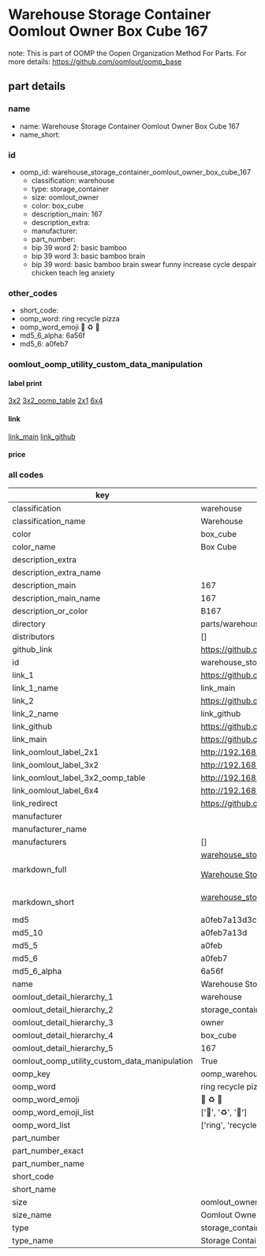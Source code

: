 # Warehouse Storage Container Oomlout Owner Box Cube 167  

note: This is part of OOMP the Oopen Organization Method For Parts. For more details: https://github.com/oomlout/oomp_base

##  part details
  







### name
* name: Warehouse Storage Container Oomlout Owner Box Cube 167
* name_short: 
### id
* oomp_id: warehouse_storage_container_oomlout_owner_box_cube_167
  * classification: warehouse
  * type: storage_container
  * size: oomlout_owner
  * color: box_cube
  * description_main: 167
  * description_extra: 
  * manufacturer: 
  * part_number: 
  * bip 39 word 2: basic bamboo
  * bip 39 word 3: basic bamboo brain
  * bip 39 word: basic bamboo brain swear funny increase cycle despair chicken teach leg anxiety

### other_codes
* short_code: 
* oomp_word: ring recycle pizza
* oomp_word_emoji :ring: :recycle: :pizza:
* md5_6_alpha: 6a56f
* md5_6: a0feb7






### oomlout_oomp_utility_custom_data_manipulation
#### label print
[3x2](http://192.168.1.245:1112/?label=oomp%206a56f)
[3x2_oomp_table](http://192.168.1.108:1112/?label=oomp%206a56f)
[2x1](http://192.168.1.242:1112/?label=oomp%206a56f)
[6x4](http://192.168.1.55:1112/?label=oomp%206a56f)    

#### link

[link_main](https://github.com/oomlout/oomlout_oomp_version_1_messy/tree/main/parts/warehouse_storage_container_oomlout_owner_box_cube_167) [link_github](https://github.com/oomlout/oomlout_oomp_version_1_messy/tree/main/parts/warehouse_storage_container_oomlout_owner_box_cube_167)                             

#### price







### all codes 
| key | value |  
| --- | --- |  
| classification | warehouse |  
| classification_name | Warehouse |  
| color | box_cube |  
| color_name | Box Cube |  
| description_extra |  |  
| description_extra_name |  |  
| description_main | 167 |  
| description_main_name | 167 |  
| description_or_color | B167 |  
| directory | parts/warehouse_storage_container_oomlout_owner_box_cube_167 |  
| distributors | [] |  
| github_link | https://github.com/oomlout/oomlout_oomp_part_src/tree/main/parts/warehouse_storage_container_oomlout_owner_box_cube_167 |  
| id | warehouse_storage_container_oomlout_owner_box_cube_167 |  
| link_1 | https://github.com/oomlout/oomlout_oomp_version_1_messy/tree/main/parts/warehouse_storage_container_oomlout_owner_box_cube_167 |  
| link_1_name | link_main |  
| link_2 | https://github.com/oomlout/oomlout_oomp_version_1_messy/tree/main/parts/warehouse_storage_container_oomlout_owner_box_cube_167 |  
| link_2_name | link_github |  
| link_github | https://github.com/oomlout/oomlout_oomp_version_1_messy/tree/main/parts/warehouse_storage_container_oomlout_owner_box_cube_167 |  
| link_main | https://github.com/oomlout/oomlout_oomp_version_1_messy/tree/main/parts/warehouse_storage_container_oomlout_owner_box_cube_167 |  
| link_oomlout_label_2x1 | http://192.168.1.242:1112/?label=oomp%206a56f |  
| link_oomlout_label_3x2 | http://192.168.1.245:1112/?label=oomp%206a56f |  
| link_oomlout_label_3x2_oomp_table | http://192.168.1.108:1112/?label=oomp%206a56f |  
| link_oomlout_label_6x4 | http://192.168.1.55:1112/?label=oomp%206a56f |  
| link_redirect | https://github.com/oomlout/oomlout_oomp_version_1_messy/tree/main/parts/warehouse_storage_container_oomlout_owner_box_cube_167 |  
| manufacturer |  |  
| manufacturer_name |  |  
| manufacturers | [] |  
| markdown_full | [warehouse_storage_container_oomlout_owner_box_cube_167](none)<br>[](none)<br>[Warehouse Storage Container Oomlout Owner Box Cube 167](none)<br><br> |  
| markdown_short | [warehouse_storage_container_oomlout_owner_box_cube_167](none)<br><br> |  
| md5 | a0feb7a13d3c06d9caaf1db835c48098 |  
| md5_10 | a0feb7a13d |  
| md5_5 | a0feb |  
| md5_6 | a0feb7 |  
| md5_6_alpha | 6a56f |  
| name | Warehouse Storage Container Oomlout Owner Box Cube 167 |  
| oomlout_detail_hierarchy_1 | warehouse |  
| oomlout_detail_hierarchy_2 | storage_container |  
| oomlout_detail_hierarchy_3 | owner |  
| oomlout_detail_hierarchy_4 | box_cube |  
| oomlout_detail_hierarchy_5 | 167 |  
| oomlout_oomp_utility_custom_data_manipulation | True |  
| oomp_key | oomp_warehouse_storage_container_oomlout_owner_box_cube_167 |  
| oomp_word | ring recycle pizza |  
| oomp_word_emoji | :ring: :recycle: :pizza: |  
| oomp_word_emoji_list | [':ring:', ':recycle:', ':pizza:'] |  
| oomp_word_list | ['ring', 'recycle', 'pizza'] |  
| part_number |  |  
| part_number_exact |  |  
| part_number_name |  |  
| short_code |  |  
| short_name |  |  
| size | oomlout_owner |  
| size_name | Oomlout Owner |  
| type | storage_container |  
| type_name | Storage Container |  

